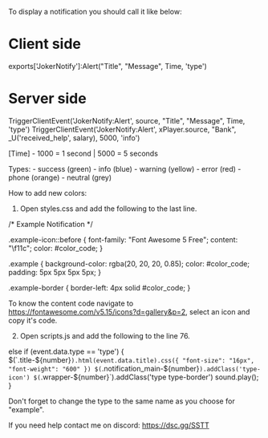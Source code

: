 To display a notification you should call it like below:

# Client side

exports['JokerNotify']:Alert("Title", "Message", Time, 'type')

# Server side

TriggerClientEvent('JokerNotify:Alert', source, "Title", "Message", Time, 'type')
TriggerClientEvent('JokerNotify:Alert', xPlayer.source, "Bank", _U('received_help', salary), 5000, 'info')


[Time] - 1000 = 1 second | 5000 = 5 seconds

Types: 
	- success (green)
	- info (blue)
	- warning (yellow)
	- error (red)
	- phone (orange)
	- neutral (grey)

How to add new colors:

1. Open styles.css and add the following to the last line.

/* Example Notification */

.example-icon::before {
    font-family: "Font Awesome 5 Free";
    content: "\f11c";
    color: #color_code;
}

.example {
    background-color: rgba(20, 20, 20, 0.85);
    color: #color_code;
    padding: 5px 5px 5px 5px;
}

.example-border {
    border-left: 4px solid #color_code;
}

To know the content code navigate to https://fontawesome.com/v5.15/icons?d=gallery&p=2, select an icon and copy it's code.

2. Open scripts.js and add the following to the line 76.

else if (event.data.type == 'type') {
    $(`.title-${number}`).html(event.data.title).css({
        "font-size": "16px",
        "font-weight": "600"
    })
    $(`.notification_main-${number}`).addClass('type-icon')
    $(`.wrapper-${number}`).addClass('type type-border')
    sound.play();
}

Don't forget to change the type to the same name as you choose for "example".

If you need help contact me on discord: https://dsc.gg/SSTT